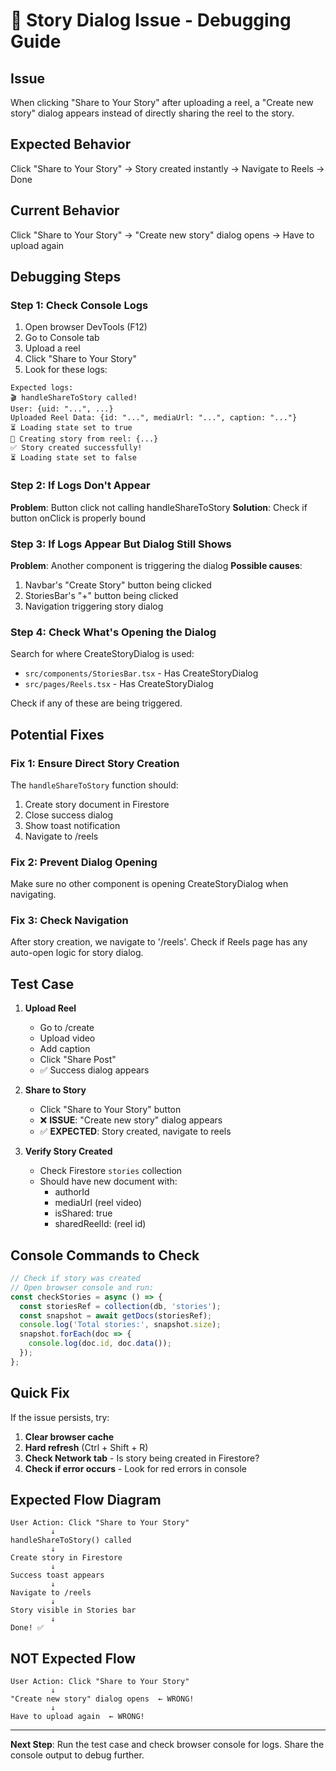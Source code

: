 # 🐛 Story Dialog Issue - Debugging Guide

## Issue
When clicking "Share to Your Story" after uploading a reel, a "Create new story" dialog appears instead of directly sharing the reel to the story.

## Expected Behavior
Click "Share to Your Story" → Story created instantly → Navigate to Reels → Done

## Current Behavior  
Click "Share to Your Story" → "Create new story" dialog opens → Have to upload again

## Debugging Steps

### Step 1: Check Console Logs
1. Open browser DevTools (F12)
2. Go to Console tab
3. Upload a reel
4. Click "Share to Your Story"
5. Look for these logs:

```
Expected logs:
🎬 handleShareToStory called!
User: {uid: "...", ...}
Uploaded Reel Data: {id: "...", mediaUrl: "...", caption: "..."}
⏳ Loading state set to true
📖 Creating story from reel: {...}
✅ Story created successfully!
⏳ Loading state set to false
```

### Step 2: If Logs Don't Appear
**Problem**: Button click not calling handleShareToStory
**Solution**: Check if button onClick is properly bound

### Step 3: If Logs Appear But Dialog Still Shows
**Problem**: Another component is triggering the dialog
**Possible causes**:
1. Navbar's "Create Story" button being clicked
2. StoriesBar's "+" button being clicked
3. Navigation triggering story dialog

### Step 4: Check What's Opening the Dialog

Search for where CreateStoryDialog is used:
- `src/components/StoriesBar.tsx` - Has CreateStoryDialog
- `src/pages/Reels.tsx` - Has CreateStoryDialog

Check if any of these are being triggered.

## Potential Fixes

### Fix 1: Ensure Direct Story Creation
The `handleShareToStory` function should:
1. Create story document in Firestore
2. Close success dialog
3. Show toast notification
4. Navigate to /reels

### Fix 2: Prevent Dialog Opening
Make sure no other component is opening CreateStoryDialog when navigating.

### Fix 3: Check Navigation
After story creation, we navigate to '/reels'. Check if Reels page has any auto-open logic for story dialog.

## Test Case

1. **Upload Reel**
   - Go to /create
   - Upload video
   - Add caption
   - Click "Share Post"
   - ✅ Success dialog appears

2. **Share to Story**
   - Click "Share to Your Story" button
   - ❌ **ISSUE**: "Create new story" dialog appears
   - ✅ **EXPECTED**: Story created, navigate to reels

3. **Verify Story Created**
   - Check Firestore `stories` collection
   - Should have new document with:
     - authorId
     - mediaUrl (reel video)
     - isShared: true
     - sharedReelId: (reel id)

## Console Commands to Check

```javascript
// Check if story was created
// Open browser console and run:
const checkStories = async () => {
  const storiesRef = collection(db, 'stories');
  const snapshot = await getDocs(storiesRef);
  console.log('Total stories:', snapshot.size);
  snapshot.forEach(doc => {
    console.log(doc.id, doc.data());
  });
};
```

## Quick Fix

If the issue persists, try:

1. **Clear browser cache**
2. **Hard refresh** (Ctrl + Shift + R)
3. **Check Network tab** - Is story being created in Firestore?
4. **Check if error occurs** - Look for red errors in console

## Expected Flow Diagram

```
User Action: Click "Share to Your Story"
         ↓
handleShareToStory() called
         ↓
Create story in Firestore
         ↓
Success toast appears
         ↓
Navigate to /reels
         ↓
Story visible in Stories bar
         ↓
Done! ✅
```

## NOT Expected Flow

```
User Action: Click "Share to Your Story"
         ↓
"Create new story" dialog opens  ← WRONG!
         ↓
Have to upload again  ← WRONG!
```

---

**Next Step**: 
Run the test case and check browser console for logs.
Share the console output to debug further.
